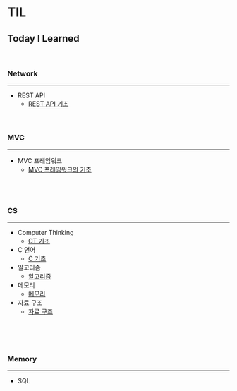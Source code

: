 # TIL
Today I Learned   
-----
</br>

### Network   
---      
- REST API
  - [REST API 기초](https://github.com/yjydev/TIL/blob/main/Network/REST%20API.md)
</br> </br> </br>

### MVC   
---
- MVC 프레임워크
   - [MVC 프레임워크의 기초](https://github.com/yjydev/TIL/blob/main/MVC/MVC%20framework_basic.md)   
</br> </br> </br>   

### CS   
---  
- Computer Thinking   
  - [CT 기초](https://github.com/yjydev/TIL/blob/main/Computer%20Science/CT.md)   
- C 언어   
  - [C 기초](https://github.com/yjydev/TIL/blob/main/Computer%20Science/C.md)   
- 알고리즘    
  - [알고리즘](https://github.com/yjydev/TIL/blob/main/Computer%20Science/Algorithm.md)   
- 메모리   
  - [메모리](https://github.com/yjydev/TIL/blob/main/Computer%20Science/Memory.md)   
- 자료 구조   
  - [자료 구조](https://github.com/yjydev/TIL/blob/main/Computer%20Science/Data%20structures.md)   


</br> </br> </br>   
### Memory   
---            
- SQL    


